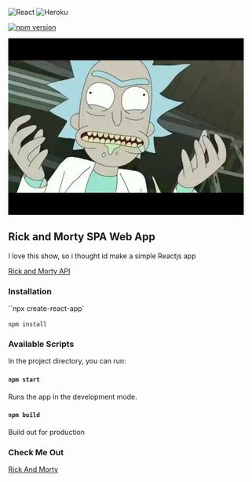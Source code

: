 ![React](https://logos-download.com/wp-content/uploads/2016/09/React_logo_small.png)
![Heroku](https://img.stackshare.io/service/133/3wgIDj3j.png)

[![npm version](https://badge.fury.io/js/npm.svg)](https://badge.fury.io/js/npm)

![Sauce](sauce.jpg)

## Rick and Morty SPA Web App

I love this show, so i thought id make a simple Reactjs app

[Rick and Morty API](https://rickandmortyapi.com/)

### Installation

``npx create-react-app`

`npm install`

### Available Scripts

In the project directory, you can run:

#### `npm start`

Runs the app in the development mode.

#### `npm build`

Build out for production

### Check Me Out

[Rick And Morty](https://rickandmorty2019.herokuapp.com/)

```

```

